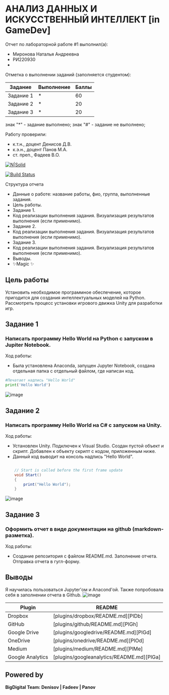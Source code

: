 # АНАЛИЗ ДАННЫХ И ИСКУССТВЕННЫЙ ИНТЕЛЛЕКТ [in GameDev]
Отчет по лабораторной работе #1 выполнил(а):
- Миронова Наталья Андреевна
- РИ220930
- 
Отметка о выполнении заданий (заполняется студентом):

| Задание | Выполнение | Баллы |
| ------ | ------ | ------ |
| Задание 1 | * | 60 |
| Задание 2 | * | 20 |
| Задание 3 | * | 20 |

знак "*" - задание выполнено; знак "#" - задание не выполнено;

Работу проверили:
- к.т.н., доцент Денисов Д.В.
- к.э.н., доцент Панов М.А.
- ст. преп., Фадеев В.О.

[![N|Solid](https://cldup.com/dTxpPi9lDf.thumb.png)](https://nodesource.com/products/nsolid)

[![Build Status](https://travis-ci.org/joemccann/dillinger.svg?branch=master)](https://travis-ci.org/joemccann/dillinger)

Структура отчета

- Данные о работе: название работы, фио, группа, выполненные задания.
- Цель работы.
- Задание 1.
- Код реализации выполнения задания. Визуализация результатов выполнения (если применимо).
- Задание 2.
- Код реализации выполнения задания. Визуализация результатов выполнения (если применимо).
- Задание 3.
- Код реализации выполнения задания. Визуализация результатов выполнения (если применимо).
- Выводы.
- ✨Magic ✨

## Цель работы
Установить необходимое программное обеспечение, которое пригодится для создания интеллектуальных моделей на Python. Рассмотреть процесс установки игрового движка Unity для разработки игр.

## Задание 1
### Написать программу Hello World на Python с запуском в Jupiter Notebook.
Ход работы:
- Была установлена Anaconda, запущен Jupyter Notebook, создана отдельная папка с отдельный файлом, где написан код.

```py
#Печатает надпись "Hello World"
print('Hello World')
```
![image](https://github.com/knightalli/DAinGD-lab1/assets/127225486/d750efab-5768-44a1-9003-c91386991d70)


## Задание 2
### Написать программу Hello World на C# с запуском на Unity. 
Ход работы:
- Установлен Unity. Подключен к Visual Studio. Создан пустой объект и скрипт. Добавлен к объекту скрипт с кодом, приложенным ниже. 
- Данный код выводит на консоль надпись "Hello World".

```cs

    // Start is called before the first frame update
    void Start()
    {
        print("Hello World");
    }
```
![image](https://github.com/knightalli/DAinGD-lab1/assets/127225486/74175403-9a9a-43b2-9e54-289e2d0897b2)


## Задание 3
### Оформить отчет в виде документации на github (markdown-разметка).
Ход работы:
- Создание репозитория с файлом README.md. Заполнение отчета. Отправка отчета в гугл-форму.

## Выводы

Я научилась пользоваться Jupyter'ом и Anacond'ой. Также попробовала себя в заполнении отчета в Github. 
![image](https://github.com/knightalli/DAinGD-lab1/assets/127225486/e523c674-34fd-4aea-9fd7-88f575a08768)


| Plugin | README |
| ------ | ------ |
| Dropbox | [plugins/dropbox/README.md][PlDb] |
| GitHub | [plugins/github/README.md][PlGh] |
| Google Drive | [plugins/googledrive/README.md][PlGd] |
| OneDrive | [plugins/onedrive/README.md][PlOd] |
| Medium | [plugins/medium/README.md][PlMe] |
| Google Analytics | [plugins/googleanalytics/README.md][PlGa] |

## Powered by

**BigDigital Team: Denisov | Fadeev | Panov**

